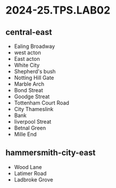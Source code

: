 # 2024-25.TPS.LAB02


## central-east
- Ealing Broadway
- west acton
- East acton
- White City
- Shepherd's bush
- Notting Hill Gate
- Marble Arch
- Bond Streat
- Goodge Streat
- Tottenham Court Road
- City Thameslink
- Bank
- liverpool Streat
- Betnal Green
- Mille End
## hammersmith-city-east
- Wood Lane
- Latimer Road
- Ladbroke Grove